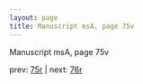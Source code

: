 ```yaml
---
layout: page
title: Manuscript msA, page 75v
---
```


Manuscript msA, page 75v

prev:  [75r](../75r) | next:  [76r](../76r)